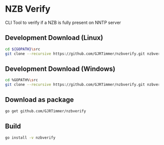 # NZB Verify #
CLI Tool to verify if a NZB is fully present on NNTP server

## Development Download (Linux) ##
```bash
cd ${GOPATH}\src
git clone --recursive https://github.com/GJRTimmer/nzbverify.git nzbverify
```

## Development Download (Windows) ##
```bash
cd %GOPATH%\src
git clone --recursive https://github.com/GJRTimmer/nzbverify.git nzbverify
```

## Download as package ##
```bash
go get github.com/GJRTimmer/nzbverify
```

## Build ##
```bash
go install -v nzbverify
```
